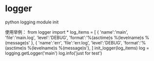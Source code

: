 logger
======

python logging module init 

使用举例：
from logger import *
log_items = [
        { 'name':'main', 'file':'main.log', 'level':'DEBUG', 'format':'%(asctime)s %(levelname)s %(message)s' },
        { 'name':'err', 'file':'err.log', 'level':'DEBUG', 'format':'%(asctime)s %(levelname)s %(message)s'},
]
init_logger(log_items)
log = logging.getLogger('main')
log.info('just for test')

